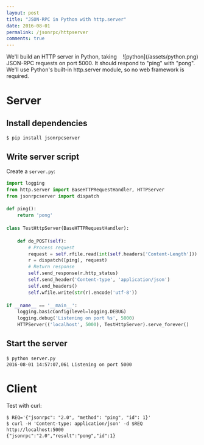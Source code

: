 ```yaml
---
layout: post
title: "JSON-RPC in Python with http.server"
date: 2016-08-01
permalink: /jsonrpc/httpserver
comments: true
---
```

<div style="float: right" markdown="1">
![python](/assets/python.png)
</div>

We'll build an HTTP server in Python, taking JSON-RPC requests on port
5000. It should respond to "ping" with "pong". We'll use Python's built-in
http.server module, so no web framework is required. 

Server
======

Install dependencies
--------------------

```shell
$ pip install jsonrpcserver
```

Write server script
-------------------

Create a `server.py`:

```python
import logging
from http.server import BaseHTTPRequestHandler, HTTPServer
from jsonrpcserver import dispatch

def ping():
    return 'pong'

class TestHttpServer(BaseHTTPRequestHandler):

    def do_POST(self):
        # Process request
        request = self.rfile.read(int(self.headers['Content-Length'])).decode('utf-8')
        r = dispatch([ping], request)
        # Return response
        self.send_response(r.http_status)
        self.send_header('Content-type', 'application/json')
        self.end_headers()
        self.wfile.write(str(r).encode('utf-8'))

if __name__ == '__main__':
    logging.basicConfig(level=logging.DEBUG)
    logging.debug('Listening on port %s', 5000)
    HTTPServer(('localhost', 5000), TestHttpServer).serve_forever()
```

Start the server
----------------

```shell
$ python server.py
2016-08-01 14:57:07,061 Listening on port 5000
```

Client
======

Test with curl:

```shell
$ REQ='{"jsonrpc": "2.0", "method": "ping", "id": 1}'
$ curl -H 'Content-type: application/json' -d $REQ http://localhost:5000
{"jsonrpc":"2.0","result":"pong","id":1}
```
